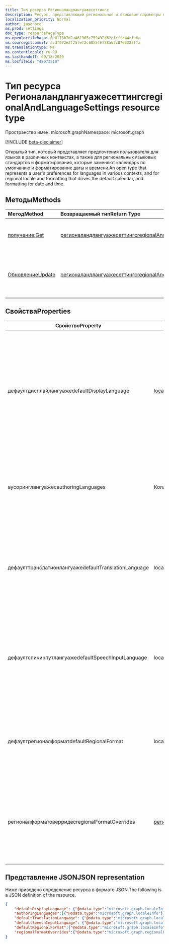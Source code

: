 ```yaml
---
title: Тип ресурса Регионаландлангуажесеттингс
description: Ресурс, представляющий региональные и языковые параметры пользователей
localization_priority: Normal
author: jasonbro
ms.prod: settings
doc_type: resourcePageType
ms.openlocfilehash: 0e6178b7d2a461365c759432d62efcffc44cfe6a
ms.sourcegitcommit: acdf972e2f25fef2c6855f6f28a63c0762228ffa
ms.translationtype: MT
ms.contentlocale: ru-RU
ms.lasthandoff: 09/18/2020
ms.locfileid: "48073518"
---
```

# <a name="regionalandlanguagesettings-resource-type"></a><span data-ttu-id="ebd79-103">Тип ресурса Регионаландлангуажесеттингс</span><span class="sxs-lookup"><span data-stu-id="ebd79-103">regionalAndLanguageSettings resource type</span></span>

<span data-ttu-id="ebd79-104">Пространство имен: microsoft.graph</span><span class="sxs-lookup"><span data-stu-id="ebd79-104">Namespace: microsoft.graph</span></span>

[!INCLUDE [beta-disclaimer](../../includes/beta-disclaimer.md)]

<span data-ttu-id="ebd79-105">Открытый тип, который представляет предпочтения пользователя для языков в различных контекстах, а также для региональных языковых стандартов и форматирования, которые заменяют календарь по умолчанию и форматирование даты и времени.</span><span class="sxs-lookup"><span data-stu-id="ebd79-105">An open type that represents a user's preferences for languages in various contexts, and for regional locale and formatting that drives the default calendar, and formatting for date and time.</span></span>

## <a name="methods"></a><span data-ttu-id="ebd79-106">Методы</span><span class="sxs-lookup"><span data-stu-id="ebd79-106">Methods</span></span>

| <span data-ttu-id="ebd79-107">Метод</span><span class="sxs-lookup"><span data-stu-id="ebd79-107">Method</span></span>                                                 | <span data-ttu-id="ebd79-108">Возвращаемый тип</span><span class="sxs-lookup"><span data-stu-id="ebd79-108">Return Type</span></span>                                                   | <span data-ttu-id="ebd79-109">Описание</span><span class="sxs-lookup"><span data-stu-id="ebd79-109">Description</span></span>                                                                                        |
|:-------------------------------------------------------|:--------------------------------------------------------------|:---------------------------------------------------------------------------------------------------|
| <span data-ttu-id="ebd79-110">[получение](../api/regionalAndLanguageSettings-get.md);</span><span class="sxs-lookup"><span data-stu-id="ebd79-110">[Get](../api/regionalAndLanguageSettings-get.md)</span></span>       | [<span data-ttu-id="ebd79-111">регионаландлангуажесеттингс</span><span class="sxs-lookup"><span data-stu-id="ebd79-111">regionalAndLanguageSettings</span></span>](regionalAndLanguageSettings.md) | <span data-ttu-id="ebd79-112">Чтение свойств объекта **регионаландлангуажесеттингс** .</span><span class="sxs-lookup"><span data-stu-id="ebd79-112">Read properties of a **regionalAndLanguageSettings** object.</span></span>                                       |
| [<span data-ttu-id="ebd79-113">Обновление</span><span class="sxs-lookup"><span data-stu-id="ebd79-113">Update</span></span>](../api/regionalandlanguagesettings-update.md) | [<span data-ttu-id="ebd79-114">регионаландлангуажесеттингс</span><span class="sxs-lookup"><span data-stu-id="ebd79-114">regionalAndLanguageSettings</span></span>](regionalAndLanguageSettings.md) | <span data-ttu-id="ebd79-115">Обновление всех или подмножества свойств объекта **регионаландлангуажесеттингс** для пользователя.</span><span class="sxs-lookup"><span data-stu-id="ebd79-115">Update all or a subset of the properties of the **regionalAndLanguageSettings** object for a user.</span></span> |

## <a name="properties"></a><span data-ttu-id="ebd79-116">Свойства</span><span class="sxs-lookup"><span data-stu-id="ebd79-116">Properties</span></span>
| <span data-ttu-id="ebd79-117">Свойство</span><span class="sxs-lookup"><span data-stu-id="ebd79-117">Property</span></span>                   | <span data-ttu-id="ebd79-118">Тип</span><span class="sxs-lookup"><span data-stu-id="ebd79-118">Type</span></span>                                                  | <span data-ttu-id="ebd79-119">Описание</span><span class="sxs-lookup"><span data-stu-id="ebd79-119">Description</span></span>                                                                                                                                                         |
|----------------------------|-------------------------------------------------------|---------------------------------------------------------------------------------------------------------------------------------------------------------------------|
| <span data-ttu-id="ebd79-120">дефаултдисплайлангуаже</span><span class="sxs-lookup"><span data-stu-id="ebd79-120">defaultDisplayLanguage</span></span>     | [<span data-ttu-id="ebd79-121">localeInfo</span><span class="sxs-lookup"><span data-stu-id="ebd79-121">localeInfo</span></span>](localeinfo.md)                           | <span data-ttu-id="ebd79-122">Предпочтительный язык пользовательского интерфейса пользователя (меню, кнопки, ленты, предупреждающие сообщения) для веб-приложений Майкрософт.</span><span class="sxs-lookup"><span data-stu-id="ebd79-122">The  user's preferred user interface language (menus, buttons, ribbons, warning messages) for Microsoft web applications.</span></span><br><br><span data-ttu-id="ebd79-123">Возвращается по умолчанию.</span><span class="sxs-lookup"><span data-stu-id="ebd79-123">Returned by default.</span></span> <span data-ttu-id="ebd79-124">Значение null не допускается.</span><span class="sxs-lookup"><span data-stu-id="ebd79-124">Not nullable.</span></span> |
| <span data-ttu-id="ebd79-125">аусоринглангуажес</span><span class="sxs-lookup"><span data-stu-id="ebd79-125">authoringLanguages</span></span>         | <span data-ttu-id="ebd79-126">Коллекция объектов localeInfo</span><span class="sxs-lookup"><span data-stu-id="ebd79-126">localeInfo collection</span></span>                                 | <span data-ttu-id="ebd79-127">Приоритетный список языков, в которых пользователь читает и авторы.</span><span class="sxs-lookup"><span data-stu-id="ebd79-127">Prioritized list of languages the user reads and authors in.</span></span><br><br><span data-ttu-id="ebd79-128">Возвращается по умолчанию.</span><span class="sxs-lookup"><span data-stu-id="ebd79-128">Returned by default.</span></span> <span data-ttu-id="ebd79-129">Значение null не допускается.</span><span class="sxs-lookup"><span data-stu-id="ebd79-129">Not nullable.</span></span>                                                              |
| <span data-ttu-id="ebd79-130">дефаулттранслатионлангуаже</span><span class="sxs-lookup"><span data-stu-id="ebd79-130">defaultTranslationLanguage</span></span> | <span data-ttu-id="ebd79-131">localeInfo</span><span class="sxs-lookup"><span data-stu-id="ebd79-131">localeInfo</span></span>                                            | <span data-ttu-id="ebd79-132">Язык, на который пользователь ожидает документы, сообщения электронной почты и сообщения, преобразованные в.</span><span class="sxs-lookup"><span data-stu-id="ebd79-132">The language a user expects to have documents, emails, and messages translated into.</span></span><br><br><span data-ttu-id="ebd79-133">Возвращается по умолчанию.</span><span class="sxs-lookup"><span data-stu-id="ebd79-133">Returned by default.</span></span>                                                    |
| <span data-ttu-id="ebd79-134">дефаултспичинпутлангуаже</span><span class="sxs-lookup"><span data-stu-id="ebd79-134">defaultSpeechInputLanguage</span></span> | <span data-ttu-id="ebd79-135">localeInfo</span><span class="sxs-lookup"><span data-stu-id="ebd79-135">localeInfo</span></span>                                            | <span data-ttu-id="ebd79-136">Язык, который пользователь должен использовать в качестве входных данных для сценариев преобразования текста в речь.</span><span class="sxs-lookup"><span data-stu-id="ebd79-136">The language a user expected to use as input for text to speech scenarios.</span></span><br><br><span data-ttu-id="ebd79-137">Возвращается по умолчанию.</span><span class="sxs-lookup"><span data-stu-id="ebd79-137">Returned by default.</span></span>                                                              |
| <span data-ttu-id="ebd79-138">дефаултрегионалформат</span><span class="sxs-lookup"><span data-stu-id="ebd79-138">defaultRegionalFormat</span></span>      | <span data-ttu-id="ebd79-139">localeInfo</span><span class="sxs-lookup"><span data-stu-id="ebd79-139">localeInfo</span></span>                                            | <span data-ttu-id="ebd79-140">Языковой стандарт, который управляет форматированием даты, времени и календаря по умолчанию.</span><span class="sxs-lookup"><span data-stu-id="ebd79-140">The locale that drives the default date, time, and calendar formatting.</span></span><br><br><span data-ttu-id="ebd79-141">Возвращается по умолчанию.</span><span class="sxs-lookup"><span data-stu-id="ebd79-141">Returned by default.</span></span>                                                                 |
| <span data-ttu-id="ebd79-142">регионалформатоверридес</span><span class="sxs-lookup"><span data-stu-id="ebd79-142">regionalFormatOverrides</span></span>    | [<span data-ttu-id="ebd79-143">регионалформатоверридес</span><span class="sxs-lookup"><span data-stu-id="ebd79-143">regionalFormatOverrides</span></span>](regionalformatoverrides.md) | <span data-ttu-id="ebd79-144">Позволяет пользователю переопределять свои Дефаултрегионалформат с использованием определенных форматов полей.</span><span class="sxs-lookup"><span data-stu-id="ebd79-144">Allows a user to override their defaultRegionalFormat with field specific formats.</span></span><br><br><span data-ttu-id="ebd79-145">Возвращается по умолчанию.</span><span class="sxs-lookup"><span data-stu-id="ebd79-145">Returned by default.</span></span>                                                      |

## <a name="json-representation"></a><span data-ttu-id="ebd79-146">Представление JSON</span><span class="sxs-lookup"><span data-stu-id="ebd79-146">JSON representation</span></span>

<span data-ttu-id="ebd79-147">Ниже приведено определение ресурса в формате JSON.</span><span class="sxs-lookup"><span data-stu-id="ebd79-147">The following is a JSON definition of the resource.</span></span>

<!--{
  "blockType": "resource",
  "@odata.type": "microsoft.graph.regionalAndLanguageSettings"
} -->

```json
{
    "defaultDisplayLanguage": {"@odata.type":"microsoft.graph.localeInfo"},
    "authoringLanguages":[{"@odata.type":"microsoft.graph.localeInfo"}] ,
    "defaultTranslationLanguage": {"@odata.type":"microsoft.graph.localeInfo"},
    "defaultSpeechInputLanguage": {"@odata.type":"microsoft.graph.localeInfo"},
    "defaultRegionalFormat":{"@odata.type":"microsoft.graph.localeInfo"} ,
    "regionalFormatOverrides":{"@odata.type":"microsoft.graph.regionalFormatOverrides"}
}
```
<!-- {
  "type": "#page.annotation",
  "description": "regionalAndLanguageSettings resource",
  "keywords": "",
  "section": "documentation",
  "tocPath": ""
}-->


